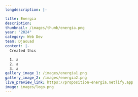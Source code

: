 ```yaml
---
longdescription: |-

title: Energia
description:
thumbnail: /images/thumb/energia.png
year: "2024"
category: Web Dev
team: Djaouad
content: |-
  Created this

  1. a
  2. a
  3. a
gallery_image_1: /images/energia1.png
gallery_image_2: /images/energia2.png
live_preview_link: https://proposition-energia.netlify.app
image: images/logo.png
---
```

